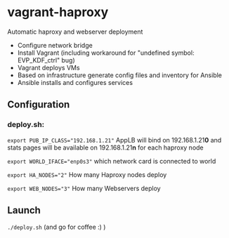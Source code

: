 # vagrant-haproxy
Automatic haproxy and webserver deployment
* Configure network bridge
* Install Vagrant (including workaround for "undefined symbol: EVP_KDF_ctrl" bug)
* Vagrant deploys VMs
* Based on infrastructure generate config files and inventory for Ansible
* Ansible installs and configures services

## Configuration
### deploy.sh:
```export PUB_IP_CLASS="192.168.1.21"```  AppLB will bind on 192.168.1.21**0** and stats pages will be available on 192.168.1.21**n** for each haproxy node

```export WORLD_IFACE="enp0s3"```   which network card is connected to world

```export HA_NODES="2"``` How many Haproxy nodes deploy

```export WEB_NODES="3"``` How many Webservers deploy

## Launch

```./deploy.sh``` (and go for coffee :) )
